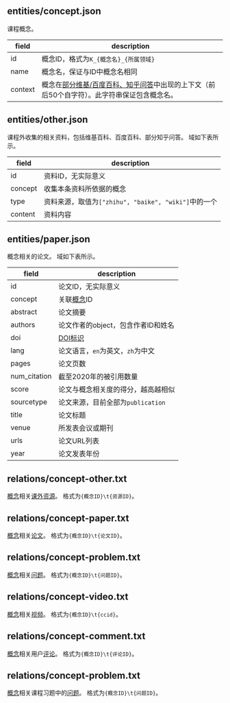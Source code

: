 ## entities/concept.json

课程概念。

| field | description |
| ----- | ----------- |
| id | 概念ID，格式为`K_{概念名}_{所属领域}` |
| name | 概念名，保证与ID中概念名相同 |
| context | 概念在[部分维基/百度百科、知乎问答](#entities/other.json)中出现的上下文（前后50个自字符）。此字符串保证包含概念名。 |

## entities/other.json

课程外收集的相关资料，包括维基百科、百度百科、部分知乎问答。 域如下表所示。

| field | description |
| ----- | ----------- |
| id | 资料ID，无实际意义 |
| concept | 收集本条资料所依据的概念 |
| type | 资料来源，取值为`["zhihu", "baike", "wiki"]`中的一个 |
| content | 资料内容 |

## entities/paper.json

概念相关的论文。 域如下表所示。

| field | description |
| ----- | ----------- |
| id | 论文ID，无实际意义 |
| concept | 关联[概念](#entities/concept.json)ID |
| abstract | 论文摘要 |
| authors | 论文作者的object，包含作者ID和姓名 |
| doi | [DOI标识](https://www.doi.org/) |
| lang | 论文语言，`en`为英文，`zh`为中文 |
| pages | 论文页数 |
| num_citation | 截至2020年的被引用数量 |
| score | 论文与概念相关度的得分，越高越相似 |
| sourcetype | 论文来源，目前全部为`publication` |
| title | 论文标题 |
| venue | 所发表会议或期刊 |
| urls | 论文URL列表 |
| year | 论文发表年份 |

## relations/concept-other.txt

[概念](#entities/concept.json)相关[课外资源](#entities/other.json)。 格式为`{概念ID}\t{资源ID}`。

## relations/concept-paper.txt

[概念](#entities/concept.json)相关[论文](#entities/paper.json)。 格式为`{概念ID}\t{论文ID}`。

## relations/concept-problem.txt

[概念](#entities/concept.json)相关[问题](./course.md#entities/problem.json)。 格式为`{概念ID}\t{问题ID}`。

## relations/concept-video.txt

[概念](#entities/concept.json)相关[视频](./course.md#entities/video.json)。 格式为`{概念ID}\t{ccid}`。

## relations/concept-comment.txt

[概念](#entities/concept.json)相关用户[评论](./user.md#entities/comment.json)。 格式为`{概念ID}\t{评论ID}`。

## relations/concept-problem.txt

[概念](#entities/concept.json)相关课程习题中的[问题](./course.md#problem)。 格式为`{概念ID}\t{问题ID}`。
